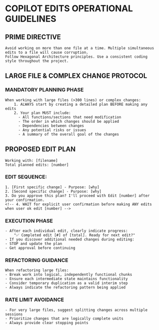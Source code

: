 # COPILOT EDITS OPERATIONAL GUIDELINES

## PRIME DIRECTIVE

    Avoid working on more than one file at a time. Multiple simultaneous edits to a file will cause corruption.
    Follow Hexagonal Architecture principles. Use a consistent coding style throughout the project.

## LARGE FILE & COMPLEX CHANGE PROTOCOL

### MANDATORY PLANNING PHASE

    When working with large files (>300 lines) or complex changes:
    	1. ALWAYS start by creating a detailed plan BEFORE making any edits
        2. Your plan MUST include:
          - All functions/sections that need modification
          - The order in which changes should be applied
          - Dependencies between changes
          - Any potential risks or issues
          - A summary of the overall goal of the changes

## PROPOSED EDIT PLAN

    Working with: [filename]
    Total planned edits: [number]

<!-- ### MAKING EDITS

    - Focus on one conceptual change at a time
    - Show clear "before" and "after" snippets when proposing changes
    - Include concise explanations of what changed and why -->

### EDIT SEQUENCE:

    1. [First specific change] - Purpose: [why]
    2. [Second specific change] - Purpose: [why]
    3. Do you approve this plan? I'll proceed with Edit [number] after your confirmation.
    <!-- 4. WAIT for explicit user confirmation before making ANY edits when user ok edit [number] -->

### EXECUTION PHASE

    - After each individual edit, clearly indicate progress:
    	"✅ Completed edit [#] of [total]. Ready for next edit?"
    - If you discover additional needed changes during editing:
    - STOP and update the plan
    - Get approval before continuing

### REFACTORING GUIDANCE

    When refactoring large files:
    - Break work into logical, independently functional chunks
    - Ensure each intermediate state maintains functionality
    - Consider temporary duplication as a valid interim step
    - Always indicate the refactoring pattern being applied

### RATE LIMIT AVOIDANCE

    - For very large files, suggest splitting changes across multiple sessions
    - Prioritize changes that are logically complete units
    - Always provide clear stopping points
